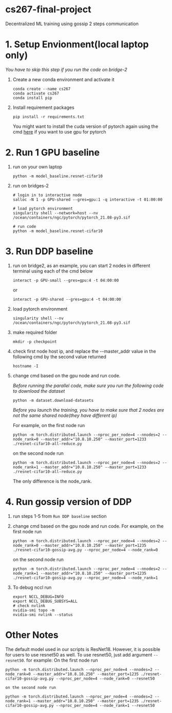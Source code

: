 # cs267-final-project

Decentralized ML training using gossip 2 steps communication

# 1. Setup Envionment(local laptop only)

*You have to skip this step if you run the code on bridge-2*

1. Create a new conda environment and activate it
    ```
    conda create --name cs267
    conda activate cs267
    conda install pip
    ```
2. Install requirement packages
    ```
    pip install -r requirements.txt
    ```
    You might want to install the cuda version of pytorch again using the cmd [here](https://pytorch.org/get-started/locally/) if you want to use gpu for pytorch


# 2. Run 1 GPU baseline
1. run on your own laptop
    ```
    python -m model_baseline.resnet-cifar10
    ```
2. run on bridges-2
    ```
    # login in to interactive node
    salloc -N 1 -p GPU-shared --gres=gpu:1 -q interactive -t 01:00:00

    # load pytorch environment
    singularity shell --network=host --nv  /ocean/containers/ngc/pytorch/pytorch_21.08-py3.sif

    # run code
    python -m model_baseline.resnet-cifar10
    ```


# 3. Run DDP baseline
1. run on bridge2, as an example, you can start 2 nodes in different terminal using each of the cmd below 
    ```
    interact -p GPU-small --gres=gpu:4 -t 04:00:00
    ```
    or
    ```
    interact -p GPU-shared --gres=gpu:4 -t 04:00:00
    ```
    

1. load pytorch environment
    ```
    singularity shell --nv  /ocean/containers/ngc/pytorch/pytorch_21.08-py3.sif
    ``` 

1. make required folder
    ```
    mkdir -p checkpoint 
    ```

1. check first node host ip, and replace the --master_addr value in the following cmd by the second value returned
    ```
    hostname -I
    ```

1. change cmd based on the gpu node and run code.

    *Before running the parallel code, make sure you run the following code to download the dataset*

    ```
    python -m dataset.download-datasets
    ```
    
    *Before you launch the training, you have to make sure that 2 nodes are not the same shared node(they have different ip)*

    For example, on the first node run
    ```
    python -m torch.distributed.launch --nproc_per_node=4 --nnodes=2 --node_rank=0 --master_addr="10.8.10.250" --master_port=1233 ./resnet-cifar10-all-reduce.py
    ```
    on the second node run
    ```
    python -m torch.distributed.launch --nproc_per_node=4 --nnodes=2 --node_rank=1 --master_addr="10.8.10.250" --master_port=1233 ./resnet-cifar10-all-reduce.py
    ```
    The only difference is the node_rank.

# 4. Run gossip version of DDP

1. run steps 1-5 from `Run DDP baseline` section

1. change cmd based on the gpu node and run code.
    For example, on the first node run
    ```
    python -m torch.distributed.launch --nproc_per_node=4 --nnodes=2 --node_rank=0 --master_addr="10.8.10.250" --master_port=1235 ./resnet-cifar10-gossip-avg.py --nproc_per_node=4 --node_rank=0
    ```
    on the second node run
    ```
    python -m torch.distributed.launch --nproc_per_node=4 --nnodes=2 --node_rank=1 --master_addr="10.8.10.250" --master_port=1235 ./resnet-cifar10-gossip-avg.py --nproc_per_node=4 --node_rank=1
    ```
    


1. To debug nccl run 
    ```
    export NCCL_DEBUG=INFO
    export NCCL_DEBUG_SUBSYS=ALL
    # check nvlink
    nvidia-smi topo -m    
    nvidia-smi nvlink --status
    ```

# Other Notes

The default model used in our scripts is ResNet18. However, it is possible for users to use resnet50 as well.
To use resnet50, just add argument `--resnet50`. for example:
    On the first node run
    
```
python -m torch.distributed.launch --nproc_per_node=4 --nnodes=2 --node_rank=0 --master_addr="10.8.10.250" --master_port=1235 ./resnet-cifar10-gossip-avg.py --nproc_per_node=4 --node_rank=0 --resnet50
```
    
    
    on the second node run
    
```
python -m torch.distributed.launch --nproc_per_node=4 --nnodes=2 --node_rank=1 --master_addr="10.8.10.250" --master_port=1235 ./resnet-cifar10-gossip-avg.py --nproc_per_node=4 --node_rank=1 --resnet50
```
